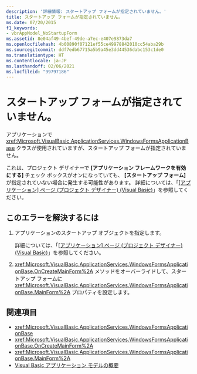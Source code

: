 ```yaml
---
description: '詳細情報: スタートアップ フォームが指定されていません。'
title: スタートアップ フォームが指定されていません。
ms.date: 07/20/2015
f1_keywords:
- vbrAppModel_NoStartupForm
ms.assetid: 8e04af49-4bef-49de-a7ec-e407e9873da7
ms.openlocfilehash: 4b00890f07121ef55ce49978842010cc54aba29b
ms.sourcegitcommit: ddf7edb67715a5b9a45e3dd44536dabc153c1de0
ms.translationtype: HT
ms.contentlocale: ja-JP
ms.lasthandoff: 02/06/2021
ms.locfileid: "99797186"
---
```

# <a name="a-startup-form-has-not-been-specified"></a>スタートアップ フォームが指定されていません。

アプリケーションで <xref:Microsoft.VisualBasic.ApplicationServices.WindowsFormsApplicationBase> クラスが使用されていますが、スタートアップ フォームが指定されていません。  
  
 これは、プロジェクト デザイナーで **[アプリケーション フレームワークを有効にする]** チェック ボックスがオンになっていても、 **[スタートアップ フォーム]** が指定されていない場合に発生する可能性があります。 詳細については、「[[アプリケーション] ページ (プロジェクト デザイナー) (Visual Basic)](/visualstudio/ide/reference/application-page-project-designer-visual-basic)」を参照してください。  
  
## <a name="to-correct-this-error"></a>このエラーを解決するには  
  
1. アプリケーションのスタートアップ オブジェクトを指定します。  
  
     詳細については、「[[アプリケーション] ページ (プロジェクト デザイナー) (Visual Basic)](/visualstudio/ide/reference/application-page-project-designer-visual-basic)」を参照してください。  
  
2. <xref:Microsoft.VisualBasic.ApplicationServices.WindowsFormsApplicationBase.OnCreateMainForm%2A> メソッドをオーバーライドして、スタートアップ フォームに <xref:Microsoft.VisualBasic.ApplicationServices.WindowsFormsApplicationBase.MainForm%2A> プロパティを設定します。  
  
## <a name="see-also"></a>関連項目

- <xref:Microsoft.VisualBasic.ApplicationServices.WindowsFormsApplicationBase>
- <xref:Microsoft.VisualBasic.ApplicationServices.WindowsFormsApplicationBase.OnCreateMainForm%2A>
- <xref:Microsoft.VisualBasic.ApplicationServices.WindowsFormsApplicationBase.MainForm%2A>
- [Visual Basic アプリケーション モデルの概要](../../developing-apps/development-with-my/overview-of-the-visual-basic-application-model.md)
